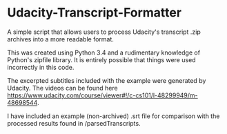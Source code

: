 # Udacity-Transcript-Formatter
A simple script that allows users to process Udacity's transcript .zip archives into a more readable format.

This was created using Python 3.4 and a rudimentary knowledge of Python's zipfile library.  It is entirely possible that things were used incorrectly in this code.

The excerpted subtitles included with the example were generated by Udacity.  The videos can be found here https://www.udacity.com/course/viewer#!/c-cs101/l-48299949/m-48698544.  

I have included an example (non-archived) .srt file for comparison with the processed results found in /parsedTranscripts.
